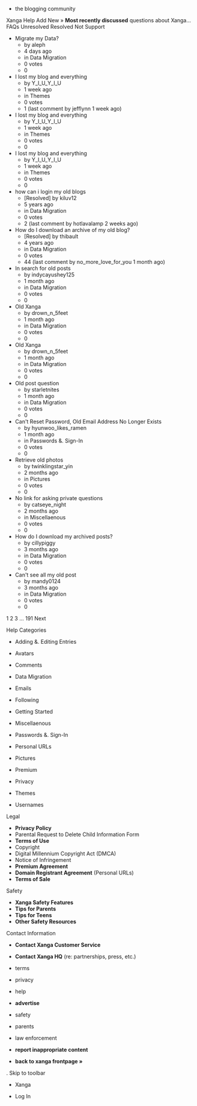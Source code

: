 *   the blogging community

Xanga Help Add New » **Most recently discussed** questions about Xanga… FAQs Unresolved Resolved Not Support

*   Migrate my Data?
    *   by aleph
    *   4 days ago
    *   in Data Migration
    *   0 votes
    *   0
*   I lost my blog and everything
    *   by Y\_I\_U\_Y\_I\_U
    *   1 week ago
    *   in Themes
    *   0 votes
    *   1 (last comment by jefflynn 1 week ago)
*   I lost my blog and everything
    *   by Y\_I\_U\_Y\_I\_U
    *   1 week ago
    *   in Themes
    *   0 votes
    *   0
*   I lost my blog and everything
    *   by Y\_I\_U\_Y\_I\_U
    *   1 week ago
    *   in Themes
    *   0 votes
    *   0
*   how can i login my old blogs
    *   \[Resolved\] by kiluv12
    *   5 years ago
    *   in Data Migration
    *   0 votes
    *   2 (last comment by hotlavalamp 2 weeks ago)
*   How do I download an archive of my old blog?
    *   \[Resolved\] by thibault
    *   4 years ago
    *   in Data Migration
    *   0 votes
    *   44 (last comment by no\_more\_love\_for\_you 1 month ago)
*   In search for old posts
    *   by indycayushey125
    *   1 month ago
    *   in Data Migration
    *   0 votes
    *   0
*   Old Xanga
    *   by drown\_n\_5feet
    *   1 month ago
    *   in Data Migration
    *   0 votes
    *   0
*   Old Xanga
    *   by drown\_n\_5feet
    *   1 month ago
    *   in Data Migration
    *   0 votes
    *   0
*   Old post question
    *   by starletnites
    *   1 month ago
    *   in Data Migration
    *   0 votes
    *   0
*   Can't Reset Password, Old Email Address No Longer Exists
    *   by hyunwoo\_likes\_ramen
    *   1 month ago
    *   in Passwords &. Sign-In
    *   0 votes
    *   0
*   Retrieve old photos
    *   by twinklingstar\_yin
    *   2 months ago
    *   in Pictures
    *   0 votes
    *   0
*   No link for asking private questions
    *   by catseye\_night
    *   2 months ago
    *   in Miscellaenous
    *   0 votes
    *   0
*   How do I download my archived posts?
    *   by cillypiggy
    *   3 months ago
    *   in Data Migration
    *   0 votes
    *   0
*   Can't see all my old post
    *   by mandy0124
    *   3 months ago
    *   in Data Migration
    *   0 votes
    *   0

1 2 3 ... 191 Next

Help Categories

*   Adding &. Editing Entries
*   Avatars
*   Comments
*   Data Migration
*   Emails
*   Following
*   Getting Started
*   Miscellaenous

*   Passwords &. Sign-In
*   Personal URLs
*   Pictures
*   Premium
*   Privacy
*   Themes
*   Usernames

Legal

*   **Privacy Policy**
*   Parental Request to Delete Child Information Form
*   **Terms of Use**
*   Copyright
*   Digital Millennium Copyright Act (DMCA)
*   Notice of Infringement
*   **Premium Agreement**
*   **Domain Registrant Agreement** (Personal URLs)
*   **Terms of Sale**

Safety

*   **Xanga Safety Features**
*   **Tips for Parents**
*   **Tips for Teens**
*   **Other Safety Resources**

Contact Information

*   **Contact Xanga Customer Service**
*   **Contact Xanga HQ** (re: partnerships, press, etc.)

*   terms
*   privacy
*   help
*   **advertise**

*   safety
*   parents
*   law enforcement
*   **report inappropriate content**

*   **back to xanga frontpage »**

<img src="http://pixel.quantserve.com/pixel/p-87h-iNOVooym2.gif" style="display: none" height="1" width="1" alt="Quantcast"/>. Skip to toolbar

*   Xanga

*   Log In
